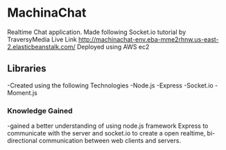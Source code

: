 # MachinaChat
Realtime Chat application. Made following Socket.io tutorial by TraversyMedia
Live Link http://machinachat-env.eba-mme2rhnw.us-east-2.elasticbeanstalk.com/
Deployed using AWS ec2

## Libraries
-Created using the following Technologies
  -Node.js 
  -Express 
  -Socket.io 
  -Moment.js
  
### Knowledge Gained
-gained a better understanding of using node.js framework Express to communicate with the server
and socket.io to create a open realtime, bi-directional communication between web clients and servers.
